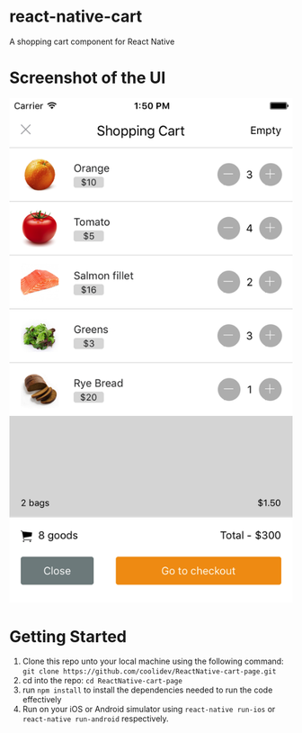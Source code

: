 # react-native-cart
A shopping cart component for React Native


# Screenshot of the UI
![screenshot](app/images/screenshots/1.png)

# Getting Started
1. Clone this repo unto your local machine using the following command: `git clone https://github.com/coolidev/ReactNative-cart-page.git`
2. cd into the repo: `cd ReactNative-cart-page`
3. run `npm install` to install the dependencies needed to run the code effectively
4. Run on your iOS or Android simulator using `react-native run-ios` or `react-native run-android` respectively.
